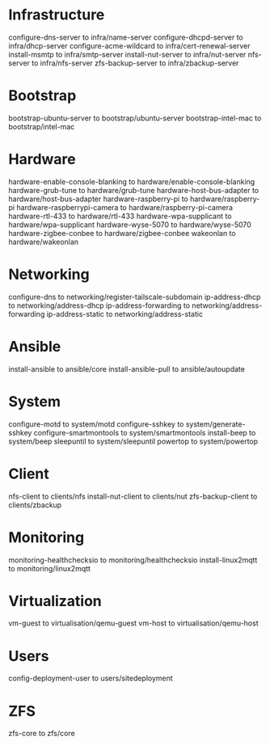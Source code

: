 # Infrastructure

configure-dns-server                to    infra/name-server
configure-dhcpd-server              to    infra/dhcp-server
configure-acme-wildcard             to    infra/cert-renewal-server
install-msmtp                       to    infra/smtp-server
install-nut-server                  to    infra/nut-server
nfs-server                          to    infra/nfs-server
zfs-backup-server                   to    infra/zbackup-server

# Bootstrap
bootstrap-ubuntu-server             to    bootstrap/ubuntu-server
bootstrap-intel-mac                 to    bootstrap/intel-mac

# Hardware

hardware-enable-console-blanking    to    hardware/enable-console-blanking
hardware-grub-tune                  to    hardware/grub-tune
hardware-host-bus-adapter           to    hardware/host-bus-adapter
hardware-raspberry-pi               to    hardware/raspberry-pi
hardware-raspberrypi-camera         to    hardware/raspberry-pi-camera
hardware-rtl-433                    to    hardware/rtl-433
hardware-wpa-supplicant             to    hardware/wpa-supplicant
hardware-wyse-5070                  to    hardware/wyse-5070
hardware-zigbee-conbee              to    hardware/zigbee-conbee
wakeonlan                           to    hardware/wakeonlan

# Networking
configure-dns                       to    networking/register-tailscale-subdomain
ip-address-dhcp                     to    networking/address-dhcp
ip-address-forwarding               to    networking/address-forwarding
ip-address-static                   to    networking/address-static

# Ansible
install-ansible                     to    ansible/core
install-ansible-pull                to    ansible/autoupdate

# System
configure-motd                      to    system/motd
configure-sshkey                    to    system/generate-sshkey
configure-smartmontools             to    system/smartmontools
install-beep                        to    system/beep
sleepuntil                          to    system/sleepuntil
powertop                            to    system/powertop

# Client
nfs-client                          to    clients/nfs
install-nut-client                  to    clients/nut
zfs-backup-client                   to    clients/zbackup

# Monitoring
monitoring-healthchecksio           to    monitoring/healthchecksio
install-linux2mqtt                  to    monitoring/linux2mqtt

# Virtualization
vm-guest                            to    virtualisation/qemu-guest
vm-host                             to    virtualisation/qemu-host

# Users
config-deployment-user              to    users/sitedeployment

# ZFS
zfs-core                            to    zfs/core
